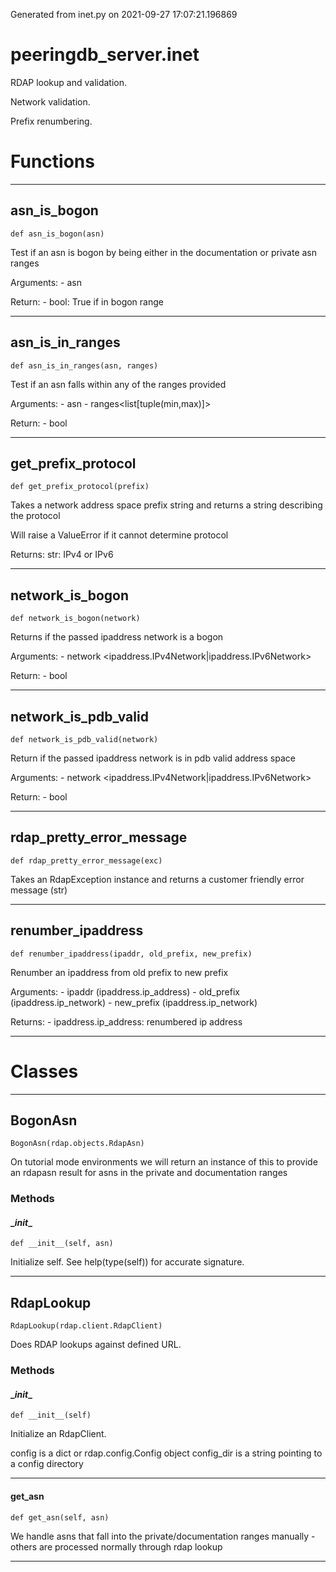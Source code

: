 Generated from inet.py on 2021-09-27 17:07:21.196869

# peeringdb_server.inet

RDAP lookup and validation.

Network validation.

Prefix renumbering.

# Functions
---

## asn_is_bogon
`def asn_is_bogon(asn)`

Test if an asn is bogon by being either in the documentation
or private asn ranges

Arguments:
    - asn<int>

Return:
    - bool: True if in bogon range

---
## asn_is_in_ranges
`def asn_is_in_ranges(asn, ranges)`

Test if an asn falls within any of the ranges provided

Arguments:
    - asn<int>
    - ranges<list[tuple(min,max)]>

Return:
    - bool

---
## get_prefix_protocol
`def get_prefix_protocol(prefix)`

Takes a network address space prefix string and returns
a string describing the protocol

Will raise a ValueError if it cannot determine protocol

Returns:
    str: IPv4 or IPv6

---
## network_is_bogon
`def network_is_bogon(network)`

Returns if the passed ipaddress network is a bogon

Arguments:
    - network <ipaddress.IPv4Network|ipaddress.IPv6Network>

Return:
    - bool

---
## network_is_pdb_valid
`def network_is_pdb_valid(network)`

Return if the passed ipaddress network is in pdb valid
address space

Arguments:
    - network <ipaddress.IPv4Network|ipaddress.IPv6Network>

Return:
    - bool

---
## rdap_pretty_error_message
`def rdap_pretty_error_message(exc)`

Takes an RdapException instance and returns a customer friendly
error message (str)

---
## renumber_ipaddress
`def renumber_ipaddress(ipaddr, old_prefix, new_prefix)`

Renumber an ipaddress from old prefix to new prefix

Arguments:
    - ipaddr (ipaddress.ip_address)
    - old_prefix (ipaddress.ip_network)
    - new_prefix (ipaddress.ip_network)

Returns:
    - ipaddress.ip_address: renumbered ip address

---
# Classes
---

## BogonAsn

```
BogonAsn(rdap.objects.RdapAsn)
```

On tutorial mode environments we will return an instance
of this to provide an rdapasn result for asns in the
private and documentation ranges


### Methods

#### \__init__
`def __init__(self, asn)`

Initialize self.  See help(type(self)) for accurate signature.

---

## RdapLookup

```
RdapLookup(rdap.client.RdapClient)
```

Does RDAP lookups against defined URL.


### Methods

#### \__init__
`def __init__(self)`

Initialize an RdapClient.

config is a dict or rdap.config.Config object
config_dir is a string pointing to a config directory

---
#### get_asn
`def get_asn(self, asn)`

We handle asns that fall into the private/documentation ranges
manually - others are processed normally through rdap lookup

---
